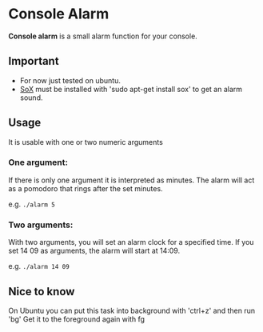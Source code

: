 # Console Alarm
**Console alarm** is a small alarm function for your console.

## Important
* For now just tested on ubuntu.
* [SoX](http://sox.sourceforge.net/) must be installed with 'sudo apt-get install sox' to get an alarm sound.

## Usage
It is usable with one or two numeric arguments

### One argument:
If there is only one argument it is interpreted as minutes. The alarm will act
as a pomodoro that rings after the set minutes.

e.g. `./alarm 5`

### Two arguments:
With two arguments, you will set an alarm clock for a specified time.
If you set 14 09 as arguments, the alarm will start at 14:09.

e.g. `./alarm 14 09`

## Nice to know
On Ubuntu you can put this task into background with 'ctrl+z' and then run 'bg'
Get it to the foreground again with fg
